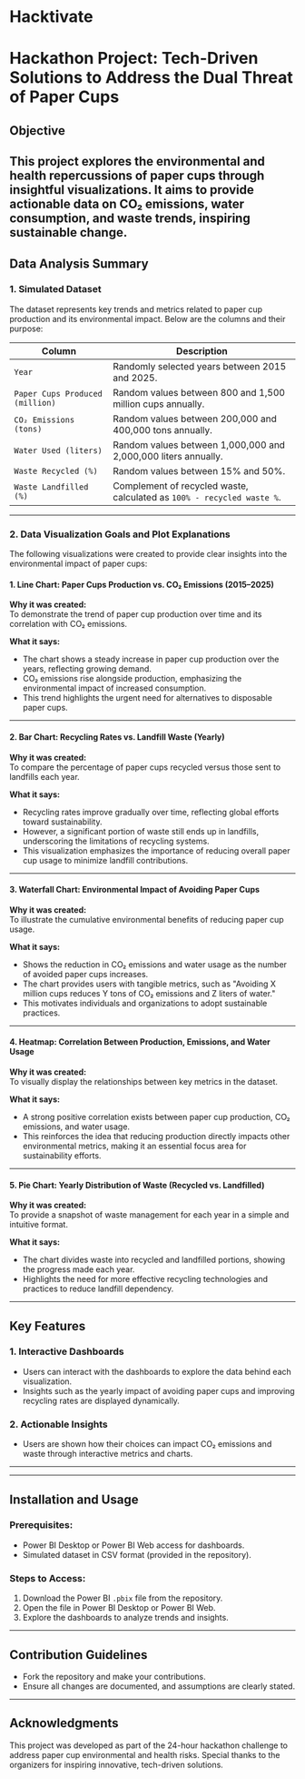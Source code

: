 # Hacktivate
# Hackathon Project: Tech-Driven Solutions to Address the Dual Threat of Paper Cups  

## Objective  
This project explores the environmental and health repercussions of paper cups through insightful visualizations. It aims to provide actionable data on CO₂ emissions, water consumption, and waste trends, inspiring sustainable change.
---

## Data Analysis Summary  

### 1. **Simulated Dataset**  
The dataset represents key trends and metrics related to paper cup production and its environmental impact. Below are the columns and their purpose:  

| **Column**               | **Description**                                                       |  
|---------------------------|-----------------------------------------------------------------------|  
| `Year`                   | Randomly selected years between 2015 and 2025.                       |  
| `Paper Cups Produced (million)` | Random values between 800 and 1,500 million cups annually.           |  
| `CO₂ Emissions (tons)`    | Random values between 200,000 and 400,000 tons annually.             |  
| `Water Used (liters)`     | Random values between 1,000,000 and 2,000,000 liters annually.       |  
| `Waste Recycled (%)`      | Random values between 15% and 50%.                                   |  
| `Waste Landfilled (%)`    | Complement of recycled waste, calculated as `100% - recycled waste %`. |  

---

### 2. **Data Visualization Goals and Plot Explanations**  

The following visualizations were created to provide clear insights into the environmental impact of paper cups:

#### **1. Line Chart: Paper Cups Production vs. CO₂ Emissions (2015–2025)**  
**Why it was created:**  
To demonstrate the trend of paper cup production over time and its correlation with CO₂ emissions.  

**What it says:**  
- The chart shows a steady increase in paper cup production over the years, reflecting growing demand.  
- CO₂ emissions rise alongside production, emphasizing the environmental impact of increased consumption.  
- This trend highlights the urgent need for alternatives to disposable paper cups.

---

#### **2. Bar Chart: Recycling Rates vs. Landfill Waste (Yearly)**  
**Why it was created:**  
To compare the percentage of paper cups recycled versus those sent to landfills each year.  

**What it says:**  
- Recycling rates improve gradually over time, reflecting global efforts toward sustainability.  
- However, a significant portion of waste still ends up in landfills, underscoring the limitations of recycling systems.  
- This visualization emphasizes the importance of reducing overall paper cup usage to minimize landfill contributions.  

---

#### **3. Waterfall Chart: Environmental Impact of Avoiding Paper Cups**  
**Why it was created:**  
To illustrate the cumulative environmental benefits of reducing paper cup usage.  

**What it says:**  
- Shows the reduction in CO₂ emissions and water usage as the number of avoided paper cups increases.  
- The chart provides users with tangible metrics, such as "Avoiding X million cups reduces Y tons of CO₂ emissions and Z liters of water."  
- This motivates individuals and organizations to adopt sustainable practices.  

---

#### **4. Heatmap: Correlation Between Production, Emissions, and Water Usage**  
**Why it was created:**  
To visually display the relationships between key metrics in the dataset.  

**What it says:**  
- A strong positive correlation exists between paper cup production, CO₂ emissions, and water usage.  
- This reinforces the idea that reducing production directly impacts other environmental metrics, making it an essential focus area for sustainability efforts.  

---

#### **5. Pie Chart: Yearly Distribution of Waste (Recycled vs. Landfilled)**  
**Why it was created:**  
To provide a snapshot of waste management for each year in a simple and intuitive format.  

**What it says:**  
- The chart divides waste into recycled and landfilled portions, showing the progress made each year.  
- Highlights the need for more effective recycling technologies and practices to reduce landfill dependency.  

---

## Key Features  

### 1. **Interactive Dashboards**  
- Users can interact with the dashboards to explore the data behind each visualization.  
- Insights such as the yearly impact of avoiding paper cups and improving recycling rates are displayed dynamically.  

### 2. **Actionable Insights**  
- Users are shown how their choices can impact CO₂ emissions and waste through interactive metrics and charts.  

---

---
## Installation and Usage  

### Prerequisites:  
- Power BI Desktop or Power BI Web access for dashboards.  
- Simulated dataset in CSV format (provided in the repository).  

### Steps to Access:  
1. Download the Power BI `.pbix` file from the repository.  
2. Open the file in Power BI Desktop or Power BI Web.  
3. Explore the dashboards to analyze trends and insights.  

---

## Contribution Guidelines  
- Fork the repository and make your contributions.  
- Ensure all changes are documented, and assumptions are clearly stated.  

---

## Acknowledgments  
This project was developed as part of the 24-hour hackathon challenge to address paper cup environmental and health risks. Special thanks to the organizers for inspiring innovative, tech-driven solutions.  
